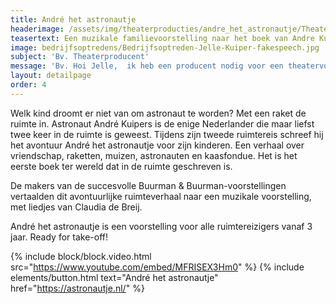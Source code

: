 ```yaml
---
title: André het astronautje
headerimage: /assets/img/theaterproducties/andre_het_astronautje/Theaterproducties-andrehetastronautje-Jelle-Kuiper.jpg
teasertext: Een muzikale familievoorstelling naar het boek van Andre Kuipers en met liedjes van Claudia de Breij.
image: bedrijfsoptredens/Bedrijfsoptreden-Jelle-Kuiper-fakespeech.jpg
subject: 'Bv. Theaterproducent'
message: 'Bv. Hoi Jelle,  ik heb een producent nodig voor een theatervoorstelling die ik op aan het zetten ben. Wil je een keertje koffie drinken? Groetjes, Charlotte'
layout: detailpage
order: 4
---
```


Welk kind droomt er niet van om astronaut te worden? Met een raket de ruimte in. Astronaut André Kuipers is de enige Nederlander die maar liefst twee keer in de ruimte is geweest. Tijdens zijn tweede ruimtereis schreef hij het avontuur André het astronautje voor zijn kinderen. Een verhaal over vriendschap, raketten, muizen, astronauten en kaasfondue. Het is het eerste boek ter wereld dat in de ruimte geschreven is.

De makers van de succesvolle Buurman & Buurman-voorstellingen vertaalden dit avontuurlijke ruimteverhaal naar een muzikale voorstelling, met liedjes van Claudia de Breij.

André het astronautje is een voorstelling voor alle ruimtereizigers vanaf 3 jaar.
Ready for take-off!

{% include block/block.video.html src="https://www.youtube.com/embed/MFRISEX3Hm0" %}
{% include elements/button.html text="André het astronautje" href="https://astronautje.nl/" %}